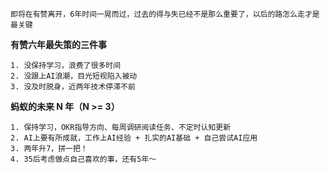 
	即将在有赞离开，6年时间一晃而过，过去的得与失已经不是那么重要了，以后的路怎么走才是最关键


**有赞六年最失策的三件事**

	1. 没保持学习，浪费了很多时间
	2. 没跟上AI浪潮，目光短视陷入被动
	3. 没及时脱身，近两年技术停滞不前


**蚂蚁的未来 N 年（N >= 3）**

	1. 保持学习，OKR指导方向、每周调研阅读任务、不定时认知更新
	2. AI上要有所成就，工作上AI经验 + 扎实的AI基础 + 自己尝试AI应用
	3. 两年升7，拼一把！
	4. 35后考虑做点自己喜欢的事，还有5年～
